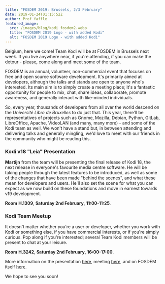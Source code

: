 ```yaml
---
title: "FOSDEM 2019: Brussels, 2/3 February"
date: 2019-01-24T01:15:52Z
author: Prof Yaffle
featured_image:
  src: /images/blog/kodi fosdem2.webp
  title: "FOSDEM 2019 Logo - with added Kodi"
  alt: "FOSDEM 2019 Logo - with added Kodi"
---
```


Belgium, here we come! Team Kodi will be at FOSDEM in Brussels next week. If you live anywhere near, if you're attending, if you can make the detour - please, come along and meet some of the team.

FOSDEM is an annual, volunteer, non-commercial event that focuses on free and open source software development. It's primarily aimed at developers, although the talks and stands are open to anyone who's interested. Its main aim is to simply create a meeting place; it's a fantastic opportunity for people to mix, chat, share ideas, collaborate, promote awareness, and generally interact with like-minded individuals.

So, every year, thousands of developers from all over the world descend on the _Université Libre de Bruxelles_ to do just that. This year, there'll be representatives of projects such as Gnome, Mozilla, Debian, Python, GitLab, LibreOffice, Apache, VideoLAN (and many, many more) - and some of the Kodi team as well. We won't have a stand but, in between attending and delivering talks and generally mingling, we'd love to meet with our friends in the community who might be reading this.

### **Kodi v18 "Leia" Presentation**

**Martijn** from the team will be presenting the final release of Kodi 18, the next release in everyone's favourite media centre software. He will be taking people through the latest features to be introduced, as well as some of the changes that have been made "behind the scenes", and what these mean for developers and users. He'll also set the scene for what you can expect as we now build on these foundations and move in earnest towards v19 development.

**Room** **H.1309**, **Saturday 2nd February**, **11:00-11:25**.

###

### **Kodi Team Meetup**

It doesn't matter whether you're a user or developer, whether you work with Kodi or something else, if you have commercial interests, or if you're simply curious. Pop along if you're interested; several Team Kodi members will be present to chat at your leisure.

**Room** **H.3242**, **Saturday 2nd February**, **16:00-17:00**.

More information on the presentation [here](https://archive.fosdem.org/2019/schedule/event/media_kodi/), meeting [here](https://archive.fosdem.org/2019/schedule/event/bof_kodi/), and on FOSDEM itself [here](https://archive.fosdem.org/2019/).

We hope to see you soon!
